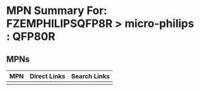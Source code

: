 



# MPN Summary For: FZEMPHILIPSQFP8R > micro-philips : QFP80R

## MPNs
  

|MPN|Direct Links|Search Links|
| :--- | :--- | :--- |
||||
